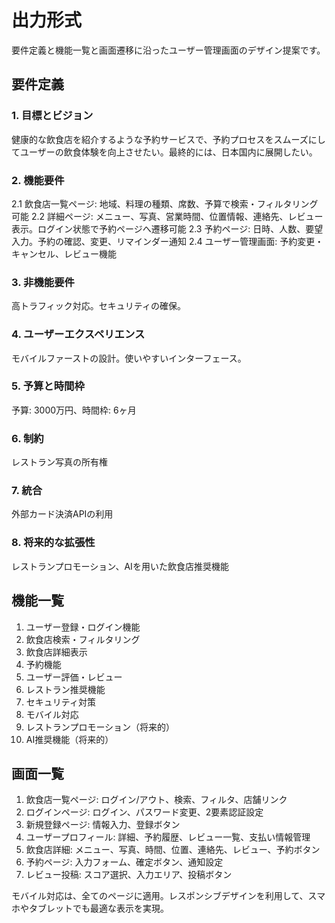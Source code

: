 # 出力形式

要件定義と機能一覧と画面遷移に沿ったユーザー管理画面のデザイン提案です。

## 要件定義

### 1. 目標とビジョン
健康的な飲食店を紹介するような予約サービスで、予約プロセスをスムーズにしてユーザーの飲食体験を向上させたい。最終的には、日本国内に展開したい。

### 2. 機能要件
2.1 飲食店一覧ページ: 地域、料理の種類、席数、予算で検索・フィルタリング可能
2.2 詳細ページ: メニュー、写真、営業時間、位置情報、連絡先、レビュー表示。ログイン状態で予約ページへ遷移可能
2.3 予約ページ: 日時、人数、要望入力。予約の確認、変更、リマインダー通知
2.4 ユーザー管理画面: 予約変更・キャンセル、レビュー機能

### 3. 非機能要件
高トラフィック対応。セキュリティの確保。

### 4. ユーザーエクスペリエンス
モバイルファーストの設計。使いやすいインターフェース。

### 5. 予算と時間枠
予算: 3000万円、時間枠: 6ヶ月

### 6. 制約
レストラン写真の所有権

### 7. 統合
外部カード決済APIの利用

### 8. 将来的な拡張性
レストランプロモーション、AIを用いた飲食店推奨機能

## 機能一覧

1. ユーザー登録・ログイン機能
2. 飲食店検索・フィルタリング
3. 飲食店詳細表示
4. 予約機能
5. ユーザー評価・レビュー
6. レストラン推奨機能
7. セキュリティ対策
8. モバイル対応
9. レストランプロモーション（将来的）
10. AI推奨機能（将来的）

## 画面一覧

1. 飲食店一覧ページ: ログイン/アウト、検索、フィルタ、店舗リンク
2. ログインページ: ログイン、パスワード変更、2要素認証設定
3. 新規登録ページ: 情報入力、登録ボタン
4. ユーザープロフィール: 詳細、予約履歴、レビュー一覧、支払い情報管理
5. 飲食店詳細: メニュー、写真、時間、位置、連絡先、レビュー、予約ボタン
6. 予約ページ: 入力フォーム、確定ボタン、通知設定
7. レビュー投稿: スコア選択、入力エリア、投稿ボタン

モバイル対応は、全てのページに適用。レスポンシブデザインを利用して、スマホやタブレットでも最適な表示を実現。

